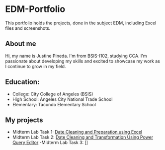 # EDM-Portfolio
This portfolio holds the projects, done in the subject EDM, including Excel files and screenshots.

## About me
Hi, my name is Justine Pineda. I'm from BSIS-I102, studying CCA. I'm passionate about developing my skills and excited to showcase my work as I continue to grow in my field.

## Education:
- College: City College of Angeles (BSIS)
- High School: Angeles City National Trade School
- Elementary: Tacondo Elementary School
## My projects
- Midterm Lab Task 1: [Date Cleaning and Preparation using Excel](https://github.com/justine09902/justine09902/blob/main/Midterm%20Lab%20Task%201/task1.md)
- Midterm Lab Task 2: [Date Cleaning and Transformation Using Power Query Editor](https://github.com/justine09902/justine09902/blob/main/Midterm%20Lab%20Task%202/task1.md)
-Midterm Lab Task 3: []

